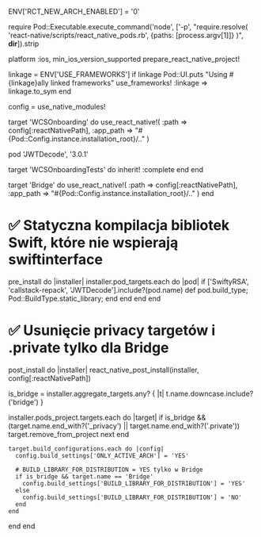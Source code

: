 ENV['RCT_NEW_ARCH_ENABLED'] = '0'

require Pod::Executable.execute_command('node', ['-p',
  "require.resolve(
    'react-native/scripts/react_native_pods.rb',
    {paths: [process.argv[1]]}
  )", __dir__]).strip

platform :ios, min_ios_version_supported
prepare_react_native_project!

linkage = ENV['USE_FRAMEWORKS']
if linkage
  Pod::UI.puts "Using #{linkage}ally linked frameworks"
  use_frameworks! :linkage => linkage.to_sym
end

config = use_native_modules!

target 'WCSOnboarding' do
  use_react_native!(
    :path => config[:reactNativePath],
    :app_path => "#{Pod::Config.instance.installation_root}/.."
  )

  pod 'JWTDecode', '3.0.1'

  target 'WCSOnboardingTests' do
    inherit! :complete
  end
end

target 'Bridge' do
  use_react_native!(
    :path => config[:reactNativePath],
    :app_path => "#{Pod::Config.instance.installation_root}/.."
  )
end

# ✅ Statyczna kompilacja bibliotek Swift, które nie wspierają swiftinterface
pre_install do |installer|
  installer.pod_targets.each do |pod|
    if ['SwiftyRSA', 'callstack-repack', 'JWTDecode'].include?(pod.name)
      def pod.build_type; Pod::BuildType.static_library; end
    end
  end
end

# ✅ Usunięcie privacy targetów i .private tylko dla Bridge
post_install do |installer|
  react_native_post_install(installer, config[:reactNativePath])

  is_bridge = installer.aggregate_targets.any? { |t| t.name.downcase.include?('bridge') }

  installer.pods_project.targets.each do |target|
    if is_bridge && (target.name.end_with?('_privacy') || target.name.end_with?('.private'))
      target.remove_from_project
      next
    end

    target.build_configurations.each do |config|
      config.build_settings['ONLY_ACTIVE_ARCH'] = 'YES'

      # BUILD_LIBRARY_FOR_DISTRIBUTION = YES tylko w Bridge
      if is_bridge && target.name == 'Bridge'
        config.build_settings['BUILD_LIBRARY_FOR_DISTRIBUTION'] = 'YES'
      else
        config.build_settings['BUILD_LIBRARY_FOR_DISTRIBUTION'] = 'NO'
      end
    end
  end
end
